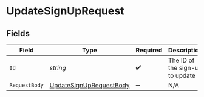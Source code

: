 # UpdateSignUpRequest


## Fields

| Field                                                                         | Type                                                                          | Required                                                                      | Description                                                                   |
| ----------------------------------------------------------------------------- | ----------------------------------------------------------------------------- | ----------------------------------------------------------------------------- | ----------------------------------------------------------------------------- |
| `Id`                                                                          | *string*                                                                      | :heavy_check_mark:                                                            | The ID of the sign-up to update                                               |
| `RequestBody`                                                                 | [UpdateSignUpRequestBody](../../Models/Operations/UpdateSignUpRequestBody.md) | :heavy_minus_sign:                                                            | N/A                                                                           |